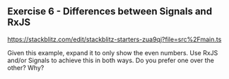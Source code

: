 ## Exercise 6 - Differences between Signals and RxJS

https://stackblitz.com/edit/stackblitz-starters-zua9qj?file=src%2Fmain.ts

Given this example, expand it to only show the even numbers. Use RxJS and/or Signals to achieve this in both ways. Do you prefer one over the other? Why?